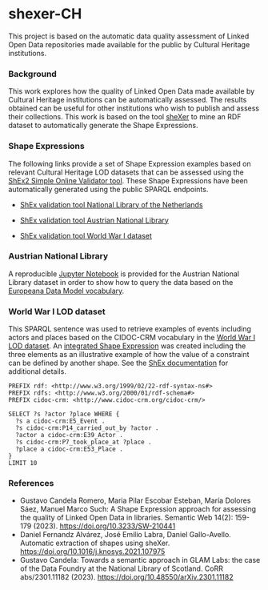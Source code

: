 # shexer-CH
This project is based on the automatic data quality assessment of Linked Open Data repositories made available for the public by Cultural Heritage institutions.

### Background
This work explores how the quality of Linked Open Data made available by Cultural Heritage institutions can be automatically assessed. The results obtained can be useful for other institutions who wish to publish and assess their collections. This work is based on the tool [sheXer](https://github.com/DaniFdezAlvarez/shexer) to mine an RDF dataset to automatically generate the Shape Expressions.

### Shape Expressions 
The following links provide a set of Shape Expression examples based on relevant Cultural Heritage LOD datasets that can be assessed using the [ShEx2 Simple Online Validator tool](http://shex.io/webapps/shex.js/doc/shex-simple.html). These Shape Expressions have been automatically generated using the public SPARQL endpoints.

- [ShEx validation tool National Library of the Netherlands](https://rawgit.com/shexSpec/shex.js/wikidata/packages/shex-webapp/doc/shex-simple.html?manifestURL=https://raw.githubusercontent.com/hibernator11/shexer-CH/main/nl.manifest.json)

- [ShEx validation tool Austrian National Library](https://rawgit.com/shexSpec/shex.js/wikidata/packages/shex-webapp/doc/shex-simple.html?manifestURL=https://raw.githubusercontent.com/hibernator11/shexer-CH/main/onb.manifest.json)

- [ShEx validation tool World War I dataset](https://rawgit.com/shexSpec/shex.js/wikidata/packages/shex-webapp/doc/shex-simple.html?manifestURL=https://raw.githubusercontent.com/hibernator11/shexer-CH/main/ww1lod.manifest.json)


### Austrian National Library

A reproducible [Jupyter Notebook](https://nbviewer.org/github/hibernator11/shexer-CH/blob/main/onb/onb-sparql.ipynb) is provided for the Austrian National Library dataset in order to show how to query the data based on the [Europeana Data Model vocabulary](https://pro.europeana.eu/page/edm-documentation).

### World War I LOD dataset 

This SPARQL sentence was used to retrieve examples of events including actors and places based on the CIDOC-CRM vocabulary in the [World War I LOD dataset](https://www.ldf.fi/dataset/ww1lod/). An [integrated Shape Expression](https://raw.githubusercontent.com/hibernator11/shexer-CH/main/ww1lod/shaper_nl_class_integration.shex) was created including the three elements as an illustrative example of how the value of a constraint can be defined by another shape. See the [ShEx documentation](https://shex.io/shex-primer/index.html#simple-expressions) for additional details.

```
PREFIX rdf: <http://www.w3.org/1999/02/22-rdf-syntax-ns#>
PREFIX rdfs: <http://www.w3.org/2000/01/rdf-schema#>
PREFIX cidoc-crm: <http://www.cidoc-crm.org/cidoc-crm/>

SELECT ?s ?actor ?place WHERE {
  ?s a cidoc-crm:E5_Event .
  ?s cidoc-crm:P14_carried_out_by ?actor .
  ?actor a cidoc-crm:E39_Actor .
  ?s cidoc-crm:P7_took_place_at ?place .
  ?place a cidoc-crm:E53_Place .
} 
LIMIT 10
```

### References

- Gustavo Candela Romero, Maria Pilar Escobar Esteban, María Dolores Sáez, Manuel Marco Such: A Shape Expression approach for assessing the quality of Linked Open Data in libraries. Semantic Web 14(2): 159-179 (2023). https://doi.org/10.3233/SW-210441
- Daniel Fernandz Alvárez, José Emilio Labra, Daniel Gallo-Avello. Automatic extraction of shapes using sheXer. https://doi.org/10.1016/j.knosys.2021.107975
- Gustavo Candela: Towards a semantic approach in GLAM Labs: the case of the Data Foundry at the National Library of Scotland. CoRR abs/2301.11182 (2023). https://doi.org/10.48550/arXiv.2301.11182
